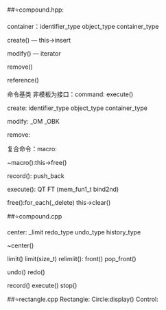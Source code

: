 ##⭐️compound.hpp:

container：identifier_type  object_type container_type

create() — this->insert

modify() — iterator

remove()

reference()

命令基类 非模板为接口：command: execute()

create: identifier_type  object_type container_type

modify:  _OM _OBK

remove:

复合命令：macro: 

~macro():this->free()

record(): push_back

execute(): QT FT (mem_fun1_t  bind2nd)

free():for_each(,,delete)  this->clear()

##⭐️compound.cpp

center: _limit redo_type undo_type history_type

~center()

limit()
limit(size_t)
relimiit():  front() pop_front() 

undo()
redo()

record()
execute()
stop()

##⭐️rectangle.cpp
Rectangle:
Circle:display()
Control:


